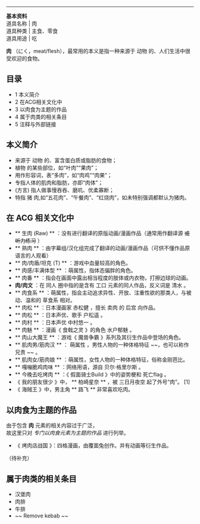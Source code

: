 ---  
**基本资料**  
道具名称  |  肉   
道具种类  |  主食、零食   
道具用途  |  吃   
  
**肉** （にく，meat/flesh），最常用的本义是指一种来源于  动物  的、人们生活中很受欢迎的食物。

##  目录

  * 1  本义简介 
  * 2  在ACG相关文化中 
  * 3  以肉食为主题的作品 
  * 4  属于肉类的相关条目 
  * 5  注释与外部链接 

##  本义简介

  * 来源于  动物  的、富含蛋白质或脂肪的食物； 
  * 植物  的某些部位，如“叶肉”“果肉”； 
  * 用作形容词，表“多肉”，如“肉鸡”“肉果”； 
  * 专指人体的肌肉和脂肪，亦即“肉体”； 
  * (方言) 指人做事慢吞吞、磨叽、优柔寡断； 
  * 特指  猪  肉,如“五花肉”、“午餐肉”、“红烧肉”，如未特别强调都默认为猪肉。 

##  在  ACG  相关文化中

  * ** 生肉  (Raw) ** ：没有进行翻译的原版动画/漫画作品（通常用作翻译源 ~~或听力练习~~ ） 
  * ** 熟肉  ** ：由字幕组/汉化组完成了翻译的动画/漫画作品（可供不懂作品原语言的人观看） 
  * ** 肉/肉盾/坦克  (T) ** ：游戏中血量较高的角色。 
  * ** 肉感/丰满体型  ** ：萌属性，指体态偏胖的角色。 
  * ** 肉番  ** ：指会在画面中露出相当程度的肢体或内衣物，打擦边球的动画。 
  * **肉/肉文** ：在  同人  圈中指的是含有  工口  元素的同人作品，反义词是  清水  。 
  * ** 肉食系  ** ：萌属性，指会主动追求异性、开放、注重性欲的那类人，与被动、温和的  草食系  相对。 
  * ** 肉松  ** ：日本漫画家  赤松健  ，擅长  卖肉  的  后宫  向作品。 
  * ** 肉松  ** ：日本声优、歌手  户松遥  。 
  * ** 肉村  ** ：日本声优  中村悠一  。 
  * ** 肉魅  ** ：漫画《  食戟之灵  》的角色  水户郁魅  。 
  * ** 肉山大魔王  ** ：游戏《  魔兽争霸  》系列及其衍生作品中登场的角色。 
  * ** 肌肉男/筋肉汉  ** ：  萌属性  ，男性人物的一种体格特征 ~~，也可以称作 兄贵  ~~ 。 
  * ** 肌肉女/筋肉娘  ** ：萌属性，女性人物的一种体格特征，俗称金刚芭比。 
  * ** 嘎嘣脆鸡肉味  ** ：网络用语，源自  贝尔·格里尔斯  。 
  * ** 今晚去吃烤肉  ** ：《  假面骑士Build  》中的姿势梗和  死亡flag  。 
  * 《  我的朋友很少  》中， ** 柏崎星奈  ** ，被  三日月夜空  起了外号“肉”。  [1] 
  * 《  海贼王  》中，男主角 ** 路飞  ** 非常喜欢吃肉。 

##  以肉食为主题的作品

由于包含 **肉** 元素的相关内容过于广泛，  
故这里只对 _专门以肉食元素为主题的作品_ 进行列举。

  * 《  烤肉店战国  》：四格漫画，由覆面兔创作。并有动画等衍生作品。 

（待补充）

##  属于肉类的相关条目

  * 汉堡肉 
  * 肉排 
  * 牛排 
  * ~~ Remove kebab  ~~

  